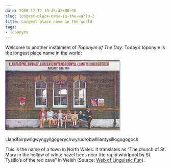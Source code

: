 ```yaml
---
date: 2006-12-17 18:48:42+00:00
slug: longest-place-name-in-the-world-2
title: Longest place name in the world
tags:
- Toponyms
---
```


Welcome to another instalment of _Toponym of The Day_. Today’s toponym is the longest place name in the world:

![long place name](/images/long-place-name.jpg)

Llandfairpwllgwyngyllgogerychwyrudrobwllllantysiliogogogoch

This is the name of a town in North Wales. It translates as “The church of St. Mary in the hollow of white hazel trees near the rapid whirlpool by St. Tysilio’s of the red cave” in Welsh (Source: [Web of Linguistic Fun](http://www.facstaff.bucknell.edu/rbeard/name.html)).

